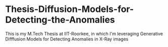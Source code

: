 # Thesis-Diffusion-Models-for-Detecting-the-Anomalies
This is my M.Tech Thesis at IIT-Roorkee, in which I'm leveraging Generative Difffusion Models for Detecting Anomalies in X-Ray images
